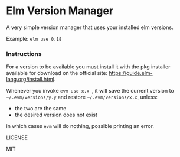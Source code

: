 # Elm Version Manager

A very simple version manager that uses your installed elm versions.

Example: `elm use 0.18`

### Instructions

For a version to be available you must install it with the pkg installer available for download on the official site: https://guide.elm-lang.org/install.html.

Whenever you invoke `evm use x.x `, it will save the current version to `~/.evm/versions/y.y` and restore `~/.evm/versions/x.x`, unless:

- the two are the same
- the desired version does not exist

in which cases `evm` will do nothing, possible printing an error.

LICENSE

MIT
